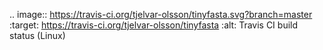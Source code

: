 .. image:: https://travis-ci.org/tjelvar-olsson/tinyfasta.svg?branch=master
   :target: https://travis-ci.org/tjelvar-olsson/tinyfasta
   :alt: Travis CI build status (Linux)
